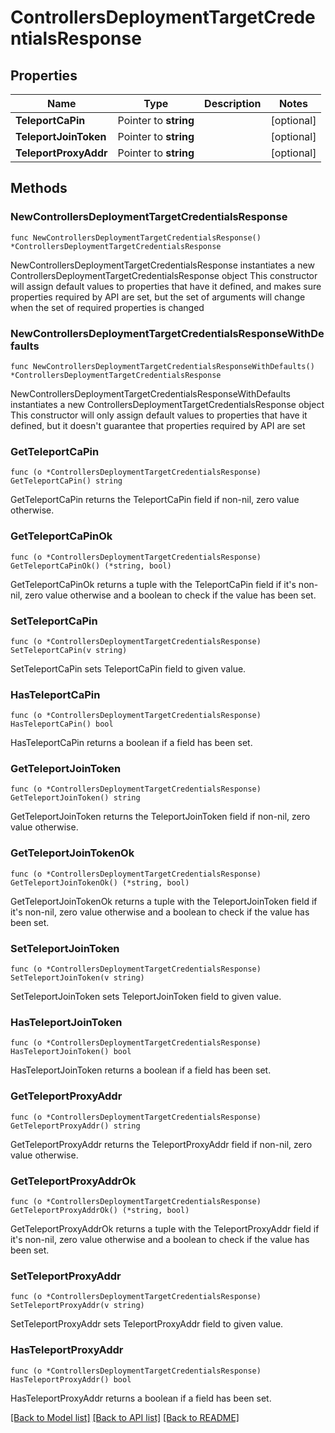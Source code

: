 # ControllersDeploymentTargetCredentialsResponse

## Properties

Name | Type | Description | Notes
------------ | ------------- | ------------- | -------------
**TeleportCaPin** | Pointer to **string** |  | [optional] 
**TeleportJoinToken** | Pointer to **string** |  | [optional] 
**TeleportProxyAddr** | Pointer to **string** |  | [optional] 

## Methods

### NewControllersDeploymentTargetCredentialsResponse

`func NewControllersDeploymentTargetCredentialsResponse() *ControllersDeploymentTargetCredentialsResponse`

NewControllersDeploymentTargetCredentialsResponse instantiates a new ControllersDeploymentTargetCredentialsResponse object
This constructor will assign default values to properties that have it defined,
and makes sure properties required by API are set, but the set of arguments
will change when the set of required properties is changed

### NewControllersDeploymentTargetCredentialsResponseWithDefaults

`func NewControllersDeploymentTargetCredentialsResponseWithDefaults() *ControllersDeploymentTargetCredentialsResponse`

NewControllersDeploymentTargetCredentialsResponseWithDefaults instantiates a new ControllersDeploymentTargetCredentialsResponse object
This constructor will only assign default values to properties that have it defined,
but it doesn't guarantee that properties required by API are set

### GetTeleportCaPin

`func (o *ControllersDeploymentTargetCredentialsResponse) GetTeleportCaPin() string`

GetTeleportCaPin returns the TeleportCaPin field if non-nil, zero value otherwise.

### GetTeleportCaPinOk

`func (o *ControllersDeploymentTargetCredentialsResponse) GetTeleportCaPinOk() (*string, bool)`

GetTeleportCaPinOk returns a tuple with the TeleportCaPin field if it's non-nil, zero value otherwise
and a boolean to check if the value has been set.

### SetTeleportCaPin

`func (o *ControllersDeploymentTargetCredentialsResponse) SetTeleportCaPin(v string)`

SetTeleportCaPin sets TeleportCaPin field to given value.

### HasTeleportCaPin

`func (o *ControllersDeploymentTargetCredentialsResponse) HasTeleportCaPin() bool`

HasTeleportCaPin returns a boolean if a field has been set.

### GetTeleportJoinToken

`func (o *ControllersDeploymentTargetCredentialsResponse) GetTeleportJoinToken() string`

GetTeleportJoinToken returns the TeleportJoinToken field if non-nil, zero value otherwise.

### GetTeleportJoinTokenOk

`func (o *ControllersDeploymentTargetCredentialsResponse) GetTeleportJoinTokenOk() (*string, bool)`

GetTeleportJoinTokenOk returns a tuple with the TeleportJoinToken field if it's non-nil, zero value otherwise
and a boolean to check if the value has been set.

### SetTeleportJoinToken

`func (o *ControllersDeploymentTargetCredentialsResponse) SetTeleportJoinToken(v string)`

SetTeleportJoinToken sets TeleportJoinToken field to given value.

### HasTeleportJoinToken

`func (o *ControllersDeploymentTargetCredentialsResponse) HasTeleportJoinToken() bool`

HasTeleportJoinToken returns a boolean if a field has been set.

### GetTeleportProxyAddr

`func (o *ControllersDeploymentTargetCredentialsResponse) GetTeleportProxyAddr() string`

GetTeleportProxyAddr returns the TeleportProxyAddr field if non-nil, zero value otherwise.

### GetTeleportProxyAddrOk

`func (o *ControllersDeploymentTargetCredentialsResponse) GetTeleportProxyAddrOk() (*string, bool)`

GetTeleportProxyAddrOk returns a tuple with the TeleportProxyAddr field if it's non-nil, zero value otherwise
and a boolean to check if the value has been set.

### SetTeleportProxyAddr

`func (o *ControllersDeploymentTargetCredentialsResponse) SetTeleportProxyAddr(v string)`

SetTeleportProxyAddr sets TeleportProxyAddr field to given value.

### HasTeleportProxyAddr

`func (o *ControllersDeploymentTargetCredentialsResponse) HasTeleportProxyAddr() bool`

HasTeleportProxyAddr returns a boolean if a field has been set.


[[Back to Model list]](../README.md#documentation-for-models) [[Back to API list]](../README.md#documentation-for-api-endpoints) [[Back to README]](../README.md)


